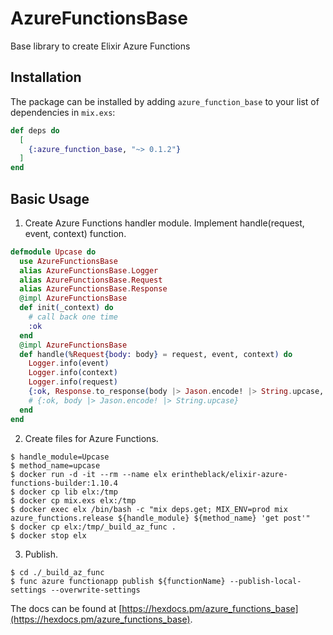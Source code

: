 # AzureFunctionsBase

Base library to create Elixir Azure Functions

## Installation

The package can be installed by adding `azure_function_base` to your list of dependencies in `mix.exs`:

```elixir
def deps do
  [
    {:azure_function_base, "~> 0.1.2"}
  ]
end
```

## Basic Usage

1. Create Azure Functions handler module. Implement handle(request, event, context) function.

```elixir
defmodule Upcase do
  use AzureFunctionsBase
  alias AzureFunctionsBase.Logger
  alias AzureFunctionsBase.Request
  alias AzureFunctionsBase.Response
  @impl AzureFunctionsBase
  def init(_context) do
    # call back one time
    :ok
  end
  @impl AzureFunctionsBase
  def handle(%Request{body: body} = request, event, context) do
    Logger.info(event)
    Logger.info(context)
    Logger.info(request)
    {:ok, Response.to_response(body |> Jason.encode! |> String.upcase, %{}, 200)}
    # {:ok, body |> Jason.encode! |> String.upcase}
  end
end
```

2. Create files for Azure Functions.

```
$ handle_module=Upcase
$ method_name=upcase
$ docker run -d -it --rm --name elx erintheblack/elixir-azure-functions-builder:1.10.4
$ docker cp lib elx:/tmp
$ docker cp mix.exs elx:/tmp
$ docker exec elx /bin/bash -c "mix deps.get; MIX_ENV=prod mix azure_functions.release ${handle_module} ${method_name} 'get post'"
$ docker cp elx:/tmp/_build_az_func .
$ docker stop elx
```

3. Publish.

```
$ cd ./_build_az_func
$ func azure functionapp publish ${functionName} --publish-local-settings --overwrite-settings
```

The docs can be found at [https://hexdocs.pm/azure_functions_base](https://hexdocs.pm/azure_functions_base).
